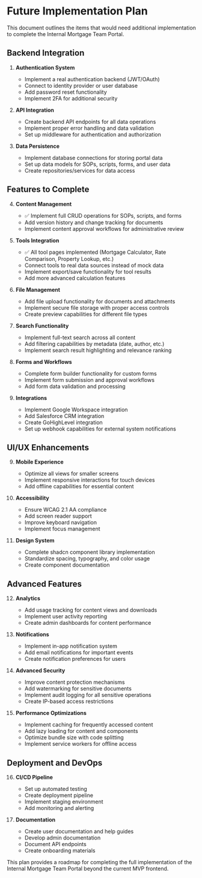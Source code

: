 # Future Implementation Plan

This document outlines the items that would need additional implementation to complete the Internal Mortgage Team Portal.

## Backend Integration

1. **Authentication System**
   - Implement a real authentication backend (JWT/OAuth)
   - Connect to identity provider or user database
   - Add password reset functionality
   - Implement 2FA for additional security

2. **API Integration**
   - Create backend API endpoints for all data operations
   - Implement proper error handling and data validation
   - Set up middleware for authentication and authorization

3. **Data Persistence**
   - Implement database connections for storing portal data
   - Set up data models for SOPs, scripts, forms, and user data
   - Create repositories/services for data access

## Features to Complete

4. **Content Management**
   - ✅ Implement full CRUD operations for SOPs, scripts, and forms
   - Add version history and change tracking for documents
   - Implement content approval workflows for administrative review

5. **Tools Integration**
   - ✅ All tool pages implemented (Mortgage Calculator, Rate Comparison, Property Lookup, etc.)
   - Connect tools to real data sources instead of mock data
   - Implement export/save functionality for tool results
   - Add more advanced calculation features

5. **File Management**
   - Add file upload functionality for documents and attachments
   - Implement secure file storage with proper access controls
   - Create preview capabilities for different file types

6. **Search Functionality**
   - Implement full-text search across all content
   - Add filtering capabilities by metadata (date, author, etc.)
   - Implement search result highlighting and relevance ranking

7. **Forms and Workflows**
   - Complete form builder functionality for custom forms
   - Implement form submission and approval workflows
   - Add form data validation and processing

8. **Integrations**
   - Implement Google Workspace integration
   - Add Salesforce CRM integration
   - Create GoHighLevel integration
   - Set up webhook capabilities for external system notifications

## UI/UX Enhancements

9. **Mobile Experience**
   - Optimize all views for smaller screens
   - Implement responsive interactions for touch devices
   - Add offline capabilities for essential content

10. **Accessibility**
    - Ensure WCAG 2.1 AA compliance
    - Add screen reader support
    - Improve keyboard navigation
    - Implement focus management

11. **Design System**
    - Complete shadcn component library implementation
    - Standardize spacing, typography, and color usage
    - Create component documentation

## Advanced Features

12. **Analytics**
    - Add usage tracking for content views and downloads
    - Implement user activity reporting
    - Create admin dashboards for content performance

13. **Notifications**
    - Implement in-app notification system
    - Add email notifications for important events
    - Create notification preferences for users

14. **Advanced Security**
    - Improve content protection mechanisms
    - Add watermarking for sensitive documents
    - Implement audit logging for all sensitive operations
    - Create IP-based access restrictions

15. **Performance Optimizations**
    - Implement caching for frequently accessed content
    - Add lazy loading for content and components
    - Optimize bundle size with code splitting
    - Implement service workers for offline access

## Deployment and DevOps

16. **CI/CD Pipeline**
    - Set up automated testing
    - Create deployment pipeline
    - Implement staging environment
    - Add monitoring and alerting

17. **Documentation**
    - Create user documentation and help guides
    - Develop admin documentation
    - Document API endpoints
    - Create onboarding materials

This plan provides a roadmap for completing the full implementation of the Internal Mortgage Team Portal beyond the current MVP frontend.